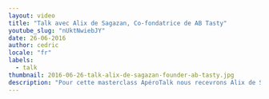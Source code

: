 ```yaml
---
layout: video
title: "Talk avec Alix de Sagazan, Co-fondatrice de AB Tasty"
youtube_slug: "nUktNwiebJY"
date: 26-06-2016
author: cedric
locale: "fr"
labels:
  - talk
thumbnail: 2016-06-26-talk-alix-de-sagazan-founder-ab-tasty.jpg
description: "Pour cette masterclass ApéroTalk nous recevrons Alix de Sagazan, co-fondatrice d' AB Tasty, une solution SaaS de testing, de ré-engagement utilisateurs et de personnalisation des contenus, qui aide les équipes marketing à améliorer le retour sur investissement de leurs activités digitales."
---
```

